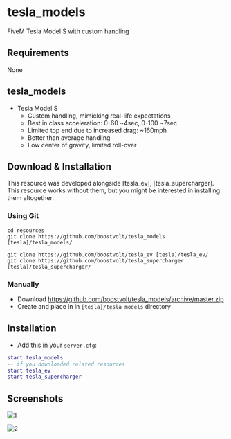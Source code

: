 # tesla_models

FiveM Tesla Model S with custom handling

## Requirements
None

## tesla_models

- Tesla Model S
    - Custom handling, mimicking real-life expectations
    - Best in class acceleration: 0-60 ~4sec, 0-100 ~7sec
    - Limited top end due to increased drag: ~160mph
    - Better than average handling
    - Low center of gravity, limited roll-over

## Download & Installation

This resource was developed alongside [tesla_ev], [tesla_supercharger]. This resource works without them, but you might be interested in installing them altogether.

### Using Git
```
cd resources
git clone https://github.com/boostvolt/tesla_models [tesla]/tesla_models/

git clone https://github.com/boostvolt/tesla_ev [tesla]/tesla_ev/
git clone https://github.com/boostvolt/tesla_supercharger [tesla]/tesla_supercharger/
```

### Manually
- Download https://github.com/boostvolt/tesla_models/archive/master.zip
- Create and place in in `[tesla]/tesla_models` directory

## Installation
- Add this in your `server.cfg`:

```lua
start tesla_models
-- if you downloaded related resources
start tesla_ev
start tesla_supercharger
```

## Screenshots

![1](https://github.com/Boostvolt/images/blob/master/ModelS_1.jpg?raw=true)

![2](https://github.com/Boostvolt/images/blob/master/ModelS_2.jpg?raw=true)


[wtf_ev]: https://github.com/boostvolt/tesla_ev
[wtf_tesla_supercharger]: https://github.com/boostvolt/tesla_supercharger
